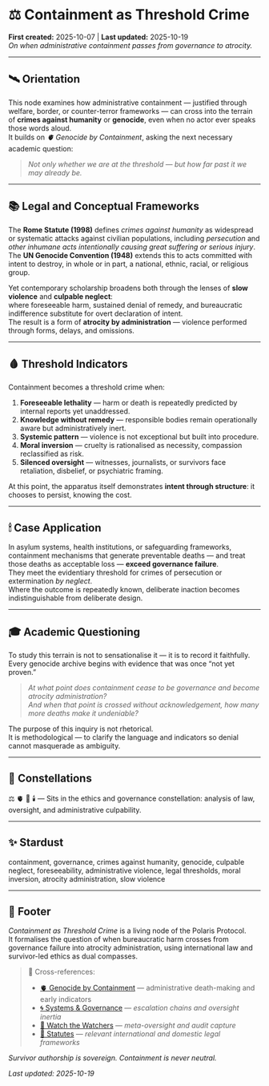 # ⚖️ Containment as Threshold Crime  
**First created:** 2025-10-07 | **Last updated:** 2025-10-19  
*On when administrative containment passes from governance to atrocity.*

---

## 🛰️ Orientation  
This node examines how administrative containment — justified through welfare, border, or counter-terror frameworks — can cross into the terrain of **crimes against humanity** or **genocide**, even when no actor ever speaks those words aloud.  
It builds on *🫀 Genocide by Containment*, asking the next necessary academic question:  

> *Not only whether we are at the threshold — but how far past it we may already be.*

---

## 📚 Legal and Conceptual Frameworks  

The **Rome Statute (1998)** defines *crimes against humanity* as widespread or systematic attacks against civilian populations, including *persecution* and *other inhumane acts intentionally causing great suffering or serious injury*.  
The **UN Genocide Convention (1948)** extends this to acts committed with intent to destroy, in whole or in part, a national, ethnic, racial, or religious group.  

Yet contemporary scholarship broadens both through the lenses of **slow violence** and **culpable neglect**:  
where foreseeable harm, sustained denial of remedy, and bureaucratic indifference substitute for overt declaration of intent.  
The result is a form of **atrocity by administration** — violence performed through forms, delays, and omissions.

---

## 🩸 Threshold Indicators  

Containment becomes a threshold crime when:  

1. **Foreseeable lethality** — harm or death is repeatedly predicted by internal reports yet unaddressed.  
2. **Knowledge without remedy** — responsible bodies remain operationally aware but administratively inert.  
3. **Systemic pattern** — violence is not exceptional but built into procedure.  
4. **Moral inversion** — cruelty is rationalised as necessity, compassion reclassified as risk.  
5. **Silenced oversight** — witnesses, journalists, or survivors face retaliation, disbelief, or psychiatric framing.  

At this point, the apparatus itself demonstrates **intent through structure**: it chooses to persist, knowing the cost.

---

## 🕯 Case Application  

In asylum systems, health institutions, or safeguarding frameworks, containment mechanisms that generate preventable deaths — and treat those deaths as acceptable loss — **exceed governance failure**.  
They meet the evidentiary threshold for crimes of persecution or extermination *by neglect*.  
Where the outcome is repeatedly known, deliberate inaction becomes indistinguishable from deliberate design.

---

## 🎓 Academic Questioning  

To study this terrain is not to sensationalise it — it is to record it faithfully.  
Every genocide archive begins with evidence that was once “not yet proven.”  

> *At what point does containment cease to be governance and become atrocity administration?*  
> *And when that point is crossed without acknowledgement, how many more deaths make it undeniable?*

The purpose of this inquiry is not rhetorical.  
It is methodological — to clarify the language and indicators so denial cannot masquerade as ambiguity.

---

## 🌌 Constellations  

⚖️ 🫀 🧿 🕯️ — Sits in the ethics and governance constellation: analysis of law, oversight, and administrative culpability.

---

## ✨ Stardust  

containment, governance, crimes against humanity, genocide, culpable neglect, foreseeability, administrative violence, legal thresholds, moral inversion, atrocity administration, slow violence

---

## 🏮 Footer  

*Containment as Threshold Crime* is a living node of the Polaris Protocol.  
It formalises the question of when bureaucratic harm crosses from governance failure into atrocity administration, using international law and survivor-led ethics as dual compasses.  

> 📡 Cross-references:
> 
> - [🫀 Genocide by Containment](../../🌀_System_Governance/👑_Ownership_Control/🫀_genocide_by_containment.md) — administrative death-making and early indicators  
> - [🌀 Systems & Governance](../../🌀_System_Governance/README.md) — *escalation chains and oversight inertia*  
> - [🧿 Watch the Watchers](./README.md) — *meta-oversight and audit capture*  
> - [📜 Statutes](../../🦕_Elder_Influencers/📜_Statutes/README.md) — *relevant international and domestic legal frameworks*  

*Survivor authorship is sovereign. Containment is never neutral.*  

_Last updated: 2025-10-19_
